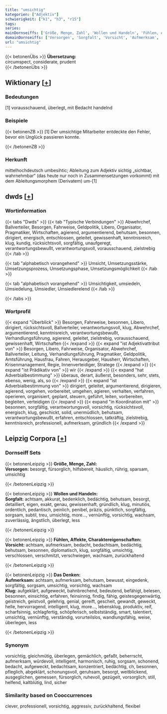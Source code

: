 ```yaml
---
title: "umsichtig"
kategorien: ["Adjektiv"]
schwierigkeit: ["k1", "h3", "r15"]
tags:
series:
mainDornseiffs: ['Größe, Menge, Zahl', 'Wollen und Handeln', 'Fühlen, Affekte, Charaktereigenschaften', 'Das Denken']
domainDornseiffs: ['Versorgen', 'Sorgfalt', 'Vorsicht', 'Aufmerksam', 'Klug']
url: "umsichtig"
---
```


{{< betonenÜbs >}}
**Übersetzung:**  
circumspect, considerate, prudent  
{{< /betonenÜbs >}}

## Wiktionary [[+](https://de.wiktionary.org/wiki/umsichtig)]

### Bedeutungen
[1] vorausschauend, überlegt, mit Bedacht handelnd  

### Beispiele
{{< betonenZB >}}
[1] Der umsichtige Mitarbeiter entdeckte den Fehler, bevor ein Unglück passieren konnte.  

{{< /betonenZB >}}
### Herkunft
mittelhochdeutsch umbesihtic; Ableitung zum Adjektiv sichtig „sichtbar, wahrnehmbar“ (das heute nur noch in Zusammensetzungen vorkommt) mit dem Ableitungsmorphem (Derivatem) um-[1]  



## dwds [[+](https://www.dwds.de/wb/umsichtig)]

### Wortinformation
{{< tabs "Dwds" >}}
{{< tab "Typische Verbindungen" >}}
Abwehrchef, Ballverteiler, Besorgen, Fahrweise, Geldpolitik, Libero, Organisator, Pragmatiker, Wirtschaften, agierend, argumentierend, behutsam, besonnen, dirigiert, energisch, entschlossen, geleitet, gewissenhaft, kenntnisreich, klug, kundig, rücksichtsvoll, sorgfältig, unaufgeregt, verantwortungsbewußt, verantwortungsvoll, vorausschauend, zielstrebig
{{< /tab >}}

{{< tab "alphabetisch vorangehend" >}}
Umsicht, Umsetzungsstärke, Umsetzungsprozess, Umsetzungsphase, Umsetzungsmöglichkeit
{{< /tab >}}

{{< tab "alphabetisch vorangehend" >}}
Umsichtigkeit, umsiedeln, Umsiedelung, Umsiedler, Umsiedlerelend
{{< /tab >}}

{{< /tabs >}}

### Wortprofil
{{< expand "Überblick" >}} Besorgen, Fahrweise, besonnen, Libero, dirigiert, rücksichtsvoll, Ballverteiler, verantwortungsvoll, klug, Abwehrchef, argumentierend, kenntnisreich, verantwortungsbewußt, Verhandlungsführung, agierend, geleitet, zielstrebig, vorausschauend, gewissenhaft, Wirtschaften {{< /expand >}}
{{< expand "ist Adjektivattribut von" >}} Besorgen, Libero, Fahrweise, Organisator, Abwehrchef, Ballverteiler, Leitung, Verhandlungsführung, Pragmatiker, Geldpolitik, Amtsführung, Hausfrau, Fahren, Herausgeber, Hausherr, Wirtschaften, Krisenmanagement, Regie, Innenverteidiger, Stratege {{< /expand >}}
{{< expand "ist Prädikativ von" >}} wir {{< /expand >}}
{{< expand "hat Adverbialbestimmung" >}} überaus, derart, äußerst, besonders, sehr, stets, ebenso, wenig, als, so {{< /expand >}}
{{< expand "ist Adverbialbestimmung von" >}} dirigiert, geleitet, argumentierend, dirigieren, agierend, vorgehen, vorbereitet, umgehen, agieren, verhalten, verfahren, operieren, organisiert, geplant, steuern, geführt, leiten, vorbereiten, begleiten, verteidigen {{< /expand >}}
{{< expand "in Koordination mit" >}} besonnen, sorgfältig, verantwortungsvoll, vorsichtig, rücksichtsvoll, energisch, klug, geschickt, solid, unermüdlich, behutsam, verantwortungsbewußt, erfahren, entschlossen, tatkräftig, zielstrebig, kenntnisreich, professionell, aufmerksam, gründlich {{< /expand >}}

## Leipzig Corpora [[+](https://corpora.uni-leipzig.de/en/res?word=umsichtig&corpusId=deu_newscrawl-public_2018)]

### Dornseiff Sets
{{< betonenLeipzig >}}
**Größe, Menge, Zahl:**  
**Versorgen:** besorgt, fürsorglich, hilfsbereit, häuslich, rührig, sparsam, umsichtig  

{{< /betonenLeipzig >}}


{{< betonenLeipzig >}}
**Wollen und Handeln:**  
**Sorgfalt:** achtsam, akkurat, bedenklich, bedächtig, behutsam, besorgt, detailliert, eigen, exakt, genau, gewissenhaft, gründlich, klug, minutiös, ordentlich, pedantisch, peinlich, penibel, präzis, pünktlich, sorgfältig, sorgsam, subtil, treu, umsichtig, more..., vernünftig, vorsichtig, wachsam, zuverlässig, ängstlich, überlegt, less  

{{< /betonenLeipzig >}}


{{< betonenLeipzig >}}
**Fühlen, Affekte, Charaktereigenschaften:**  
**Vorsicht:** achtsam, aufmerksam, bedacht, bedachtsam, bedächtig, behutsam, besonnen, diplomatisch, klug, sorgfältig, umsichtig, verschlossen, verschmitzt, verschwiegen, wachsam, zurückhaltend  

{{< /betonenLeipzig >}}


{{< betonenLeipzig >}}
**Das Denken:**  
**Aufmerksam:** achtsam, aufmerksam, behutsam, bewusst, eingedenk, sorgfältig, sorgsam, umsichtig, vorsichtig, wachsam  
**Klug:** aufgeklärt, aufgeweckt, bahnbrechend, bedeutend, befähigt, belesen, besonnen, einsichtig, erfahren, feinsinnig, findig, fähig, geistesgegenwärtig, geistreich, geistvoll, gelehrig, genial, gereift, gescheit, gewandt, geweckt, helle, hervorragend, intelligent, klug, more..., lebensklug, produktiv, reif, scharfsinnig, schlagfertig, schöpferisch, selbstständig, smart, talentiert, umsichtig, vernünftig, verständig, vorurteilslos, wandlungsfähig, weise, überlegen, less  

{{< /betonenLeipzig >}}

### Synonym
vorsichtig, gleichmütig, überlegen, gemächlich, gefaßt, beherrscht, aufmerksam, würdevoll, intelligent, harmonisch, ruhig, sorgsam, schonend, bedacht, aufgeweckt, bedachtsam, konzentriert, bedächtig, ch, besonnen, pfleglich, abgeklärt, schonungsvoll, geruhsam, besorgt, weitblickend, ausgeglichen, gemessen, fürsorglich, ruhevoll, gezügelt, vorsorglich, still, helfend, kaltblütig, lind, sicher


### Similarity based on Cooccurrences
clever, professionell, vorsichtig, aggressiv, zurückhaltend, flexibel

